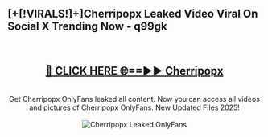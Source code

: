 <h2>[+[!VIRALS!]+]Cherripopx Leaked Video Viral On Social X Trending Now - q99gk</h2>
<br>
<div align="center">
<h2><a href="https://libra.edu.pl?Cherripopx" rel="nofollow">🔴 CLICK HERE 🌐==►► Cherripopx</a></h2>
<br>
Get Cherripopx OnlyFans leaked all content. Now you can access all videos and pictures of Cherripopx OnlyFans. New Updated Files 2025!
<br>
<br>
<a href="https://libra.edu.pl?Cherripopx" rel="nofollow" data-target="animated-image.originalLink"><img src="https://i.ibb.co.com/WyWwxjT/player-gif2.gif" alt="Cherripopx Leaked OnlyFans" style="max-width: 100%; display: inline-block;" data-target="animated-image.originalImage"></a>
</div>
<br>